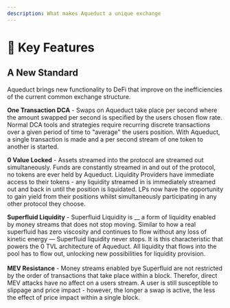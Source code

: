 ```yaml
---
description: What makes Aqueduct a unique exchange
---
```


# 🔑 Key Features

## A New Standard

Aqueduct brings new functionality to DeFi that improve on the inefficiencies of the current common exchange structure.&#x20;

**One Transaction DCA** - Swaps on Aqueduct take place per second where the amount swapped per second is specified by the users chosen flow rate. Normal DCA tools and strategies require recurring discrete transactions over a given period of time to "average" the users position. With Aqueduct, a single transaction is made and a per second stream of one token to another is started.

**0 Value Locked** - Assets streamed into the protocol are streamed out simultaneously. Funds are constantly streamed in and out of the protocol, no tokens are ever held by Aqueduct. Liquidity Providers have immediate access to their tokens - any liquidity streamed in is immediately streamed out and back in until the position is liquidated. LPs now have the opportunity to gain yield from their positions whilst simultaneously participating in any other protocol they choose.

**Superfluid Liquidity** - Superfluid Liquidity is __ a form of liquidity enabled by money streams that does not stop moving. Similar to how a real superfluid has zero viscosity and continues to flow without any loss of kinetic energy — Superfluid liquidity never stops. It is this characteristic that powers the 0 TVL architecture of Aqueduct. All liquidity that flows into the pool has to flow out, unlocking new possibilities for liquidity provision.\
\
**MEV Resistance** - Money streams enabled bye Superfluid are not restricted by the order of transactions that take place within a block. Therefor, direct MEV attacks have no affect on a users stream. A user is still susceptible to slippage and price impact - however, the longer a swap is active, the less the effect of price impact within a single block.
